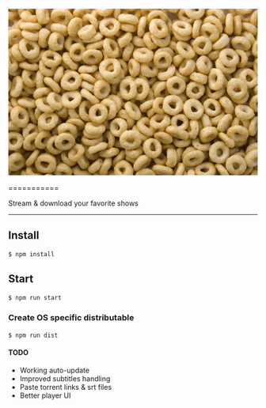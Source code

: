 ![Cereal](/assets/cereal.jpg)
<!-- Cereal -->
===========

Stream & download your favorite shows

---

## Install
```
$ npm install
```

## Start
```
$ npm run start
```

### Create OS specific distributable
```
$ npm run dist
```

#### TODO
*	Working auto-update
*	Improved subtitles handling
*	Paste torrent links & srt files
*	Better player UI